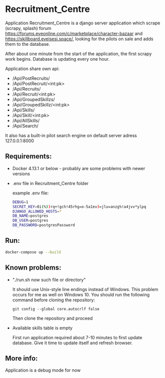 # Recruitment_Centre
Application Recruitment_Centre is a django server application which scrape (scrapy, splash) forum https://forums.eveonline.com/c/marketplace/character-bazaar and https://skillboard.eveisesi.space/,
looking for the pilots on sale and adds them to the database.

After about one minute from the start of the application, the first scrapy work begins. 
Database is updating every one hour. 

Application share own api:

- /Api/PostRecruits/
- /Api/PostRecruit/\<int:pk>
- /Api/Recruits/
- /Api/Recruit/\<int:pk>
- /Api/GroupedSkillzs/
- /Api/GroupedSkillz/\<int:pk>
- /Api/Skills/
- /Api/Skill/\<int:pk>
- /Api/AllSkills/
- /Api/Search/


It also has a built-in pilot search engine on default server adress 127.0.0.1:8000

## Requirements: 
- Docker 4.13.1 or below - probably are some problems with newer versions
- .env file in Recruitment_Centre folder

  example .env file:
  ```sh
  DEBUG=1
  SECRET_KEY=0i(%))rq+!gch!45rhg=o-5a1ev)=jlu=anzg%!a4jvv*ylpq
  DJANGO_ALLOWED_HOSTS=*
  DB_NAME=postgres
  DB_USER=postgres
  DB_PASSWORD=postgresPassword
  ```

## Run:

```sh
docker-compose up --build
```

## Known problems:
- "./run.sh now such file or directory"

  It should use Unix-style line endings instead of Windows. 
  This problem occurs for me as well on Windows 10.
  You should run the following command before cloning the repository:
  ```
  git config --global core.autocrlf false
  ```
  Then clone the repository and proceed

- Available skills table is empty

  First run application required about 7-10 minutes to first update database.
  Give it time to update itself and refresh browser.

## More info:
  Application is a debug mode for now
